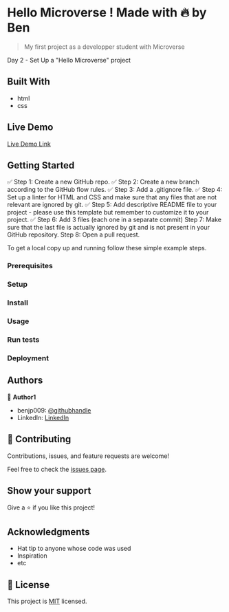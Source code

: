 
# Hello Microverse ! Made with 🔥 by Ben

> My first project as a developper student with Microverse


Day 2 - Set Up a "Hello Microverse" project

## Built With

- html
- css

## Live Demo

[Live Demo Link](https://benjp009.github.io/hello-microverse2021/)


## Getting Started

✅ Step 1: Create a new GitHub repo.
✅ Step 2: Create a new branch according to the GitHub flow rules.
✅ Step 3: Add a .gitignore file.
✅ Step 4: Set up a linter for HTML and CSS and make sure that any files that are not relevant are ignored by git.
✅ Step 5: Add descriptive README file to your project - please use this template but remember to customize it to your project.
✅ Step 6: Add 3 files (each one in a separate commit)
Step 7: Make sure that the last file is actually ignored by git and is not present in your GitHub repository.
Step 8: Open a pull request.


To get a local copy up and running follow these simple example steps.

### Prerequisites

### Setup

### Install

### Usage

### Run tests

### Deployment



## Authors

👤 **Author1**

- benjp009: [@githubhandle](https://github.com/benjp009)
- LinkedIn: [LinkedIn](https://linkedin.com/in/benjamin_patin)


## 🤝 Contributing

Contributions, issues, and feature requests are welcome!

Feel free to check the [issues page](../../issues/).

## Show your support

Give a ⭐️ if you like this project!

## Acknowledgments

- Hat tip to anyone whose code was used
- Inspiration
- etc

## 📝 License

This project is [MIT](./MIT.md) licensed.

